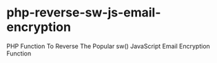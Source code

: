 # php-reverse-sw-js-email-encryption
PHP Function To Reverse The Popular sw() JavaScript Email Encryption Function
